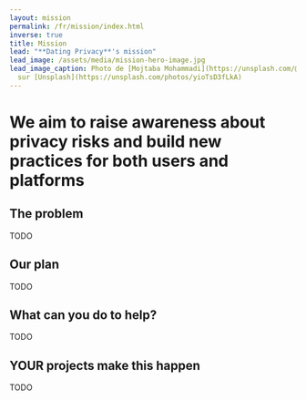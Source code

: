 ```yaml
---
layout: mission
permalink: /fr/mission/index.html
inverse: true
title: Mission
lead: "**Dating Privacy**'s mission"
lead_image: /assets/media/mission-hero-image.jpg
lead_image_caption: Photo de [Mojtaba Mohammadi](https://unsplash.com/@mojitaba)
  sur [Unsplash](https://unsplash.com/photos/yioTsD3fLkA)
---
```

# We aim to raise awareness about privacy risks and build new practices for both users and platforms

## The problem

TODO

## Our plan 

TODO

## What can you do to help?

TODO

## YOUR projects make this happen

TODO